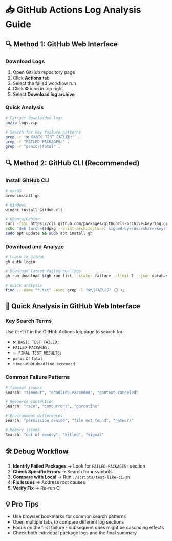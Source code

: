 # 📥 GitHub Actions Log Analysis Guide

## 🔍 **Method 1: GitHub Web Interface**

### Download Logs
1. Open GitHub repository page
2. Click **Actions** tab
3. Select the failed workflow run
4. Click **⚙️** icon in top right
5. Select **Download log archive**

### Quick Analysis
```bash
# Extract downloaded logs
unzip logs.zip

# Search for key failure patterns
grep -r "❌ BASIC TEST FAILED:" .
grep -r "FAILED PACKAGES:" .
grep -r "panic\|fatal" .
```

## 🔍 **Method 2: GitHub CLI (Recommended)**

### Install GitHub CLI
```bash
# macOS
brew install gh

# Windows
winget install GitHub.cli

# Ubuntu/Debian
curl -fsSL https://cli.github.com/packages/githubcli-archive-keyring.gpg | sudo dd of=/usr/share/keyrings/githubcli-archive-keyring.gpg
echo "deb [arch=$(dpkg --print-architecture) signed-by=/usr/share/keyrings/githubcli-archive-keyring.gpg] https://cli.github.com/packages stable main" | sudo tee /etc/apt/sources.list.d/github-cli.list > /dev/null
sudo apt update && sudo apt install gh
```

### Download and Analyze
```bash
# Login to GitHub
gh auth login

# Download latest failed run logs
gh run download $(gh run list --status failure --limit 1 --json databaseId --jq '.[0].databaseId')

# Quick analysis
find . -name "*.txt" -exec grep -l "❌\|FAILED" {} \;
```

## 🎯 **Quick Analysis in GitHub Web Interface**

### Key Search Terms
Use `Ctrl+F` in the GitHub Actions log page to search for:
- `❌ BASIC TEST FAILED:`
- `FAILED PACKAGES:`
- `💥 FINAL TEST RESULTS:`
- `panic` or `fatal`
- `timeout` or `deadline exceeded`

### Common Failure Patterns
```bash
# Timeout issues
Search: "timeout", "deadline exceeded", "context canceled"

# Resource contention
Search: "race", "concurrent", "goroutine"

# Environment differences
Search: "permission denied", "file not found", "network"

# Memory issues
Search: "out of memory", "killed", "signal"
```

## 🛠️ **Debug Workflow**

1. **Identify Failed Packages** → Look for `FAILED PACKAGES:` section
2. **Check Specific Errors** → Search for `❌` symbols
3. **Compare with Local** → Run `./scripts/test-like-ci.sh`
4. **Fix Issues** → Address root causes
5. **Verify Fix** → Re-run CI

## 💡 **Pro Tips**

- Use browser bookmarks for common search patterns
- Open multiple tabs to compare different log sections
- Focus on the first failure - subsequent ones might be cascading effects
- Check both individual package logs and the final summary
